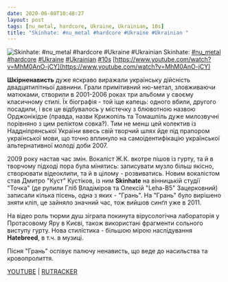```yaml
---
date: 2020-06-08T10:48:27
layout: post
tags: [nu_metal, hardcore, Ukraine, Ukrainian, 10s]
title: "Skinhate: #nu_metal #hardcore #Ukraine #Ukrainian "
---
```

![Skinhate: #nu_metal #hardcore #Ukraine #Ukrainian ](https://i.ytimg.com/vi/MhM0AnO-jCY/maxresdefault.jpg)
Skinhate: [#nu_metal](/tags/#nu_metal) [#hardcore](/tags/#hardcore) [#Ukraine](/tags/#Ukraine) [#Ukrainian](/tags/#Ukrainian) [#10s](/tags/#10s) [https://www.youtube.com/watch?v=MhM0AnO-jCY](https://www.youtube.com/watch?v=MhM0AnO-jCY)

**Шкірненависть** дуже яскраво виражали українську дійсність двадцятилітньої давнини. Грали примітивний ню-метал, зловживаючи матюками, створили в 2001-2006 роках три альбоми у своєму класичному стилі. Їх біографія - той іще капець: одного вбили, другого посадили, і все це відбувалось у містечку з блювотною назвою Орджонікідзе (правда, назви Крижопіль та Томашпіль дуже милозвучні порівняно з цим реліктом совка?). Тим не менш цей колектив із Наддніпрянської України ввесь свій творчий шлях йде під прапором української мови, що точно вплинуло на самоідентифікацію української альтернативної молоді доби 2007.

2009 року настав час змін. Вокаліст Ж.К. вкотре пішов із гурту, та й в творчому підході пора була мінятись: записувати музло більш якісно, створювати відеоклипи, та й в цілому - розвиватись. Новим вокалістом став Дмитро &quot;Куст&quot; Кустіков, із ним **Skinhate** на вінницькій студії &quot;Точка&quot; (де рулили Гліб Владіміров та  Олексій &quot;Leha-B5&quot; Зацерковний) записали кілька пісень, одна з яких - &quot;Грань&quot;. На &quot;Грань&quot; було вирішено зняти кліп, це зайняло значний час, тож вийшов синґл уже в 2011.

На відео роль тюрми душ зіграла покинута вірусологічна лабораторія у Протасовому Яру в Києві, також використані фрагменти сольного виступу гурту. Нова стилістика - більшою мірою наслідування **Hatebreed**, в т.ч. в музиці.

Пісня &quot;Грань&quot; оспівує палючу ненависть, що веде до насильства та кровопролиття.

[YOUTUBE](https://www.youtube.com/watch?v=MhM0AnO-jCY) \| [RUTRACKER](https://rutracker.org/forum/viewtopic.php?t=432757)